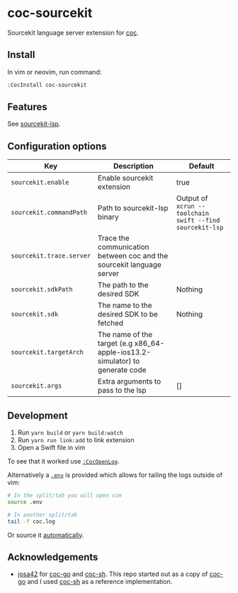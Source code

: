 # coc-sourcekit

Sourcekit language server extension for [coc].

[coc]: https://github.com/neoclide/coc.nvim

## Install

In vim or neovim, run command:

```sh
:CocInstall coc-sourcekit
```
## Features

See [sourcekit-lsp].

[sourcekit-lsp]: https://github.com/apple/sourcekit-lsp


## Configuration options

|Key|Description|Default|
|----|------------|-----|
|`sourcekit.enable`|Enable sourcekit extension|true|
|`sourcekit.commandPath`|Path to sourcekit-lsp binary|Output of `xcrun --toolchain swift --find sourcekit-lsp`|
|`sourcekit.trace.server`|Trace the communication between coc and the sourcekit language server|
|`sourcekit.sdkPath`|The path to the desired SDK|Nothing|
|`sourcekit.sdk`|The name to the desired SDK to be fetched|Nothing|
|`sourcekit.targetArch`| The name of the target (e.g x86_64-apple-ios13.2-simulator) to generate code |
|`sourcekit.args`|Extra arguments to pass to the lsp|[]|

## Development

1. Run `yarn build` or `yarn build:watch`
2. Run `yarn run link:add` to link extension
3. Open a Swift file in vim

To see that it worked use [`:CocOpenLog`].


Alternatively a [`.env`](.env) is provided which allows for tailing the logs outside of vim:

```sh
# In the split/tab you will open vim
source .env

# In another split/tab
tail -f coc.log
```

Or source it [automatically](https://github.com/klaaspieter/dotfiles/blob/5c2c1a6fa1a6f9ccc9031c3dc8de2ea9a3c4fdb0/zshrc#L327-L334).

[`:CocOpenLog`]: https://github.com/neoclide/coc.nvim/blob/db5ffd2ff0d766c2cfbd711898e8a3f5736e038c/doc/coc.txt#L1659

## Acknowledgements

- [josa42] for [coc-go] and [coc-sh]. This repo started out as a copy of [coc-go] and I used [coc-sh] as a reference implementation.

[josa42]: https://github.com/josa42
[coc-go]: https://github.com/josa42/coc-go
[coc-sh]: https://github.com/josa42/coc-sh
